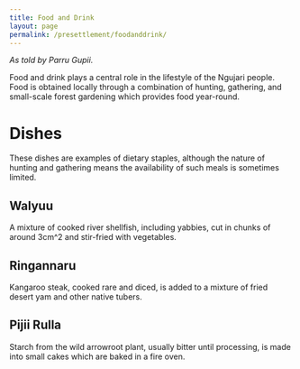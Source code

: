 ```yaml
---
title: Food and Drink
layout: page
permalink: /presettlement/foodanddrink/
---
```


*As told by Parru Gupii.*

Food and drink plays a central role in the lifestyle of the Ngujari people.
Food is obtained locally through a combination of hunting, gathering, and
small-scale forest gardening which provides food year-round.

# Dishes

These dishes are examples of dietary staples, although the nature of hunting
and gathering means the availability of such meals is sometimes limited.

## Walyuu

A mixture of cooked river shellfish, including yabbies, cut in chunks of around
3cm^2 and stir-fried with vegetables.

## Ringannaru

Kangaroo steak, cooked rare and diced, is added to a mixture of fried desert
yam and other native tubers.

## Pijii Rulla

Starch from the wild arrowroot plant, usually bitter until processing, is made
into small cakes which are baked in a fire oven.
